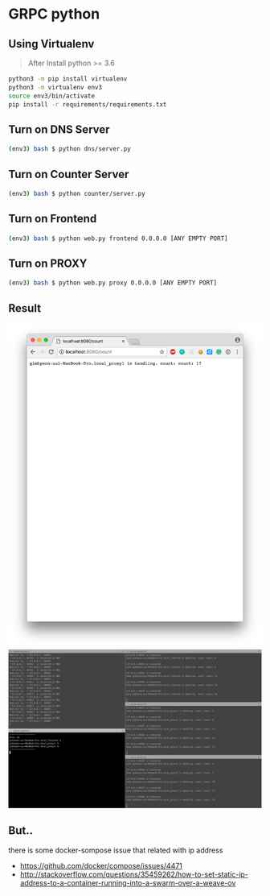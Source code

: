 # GRPC python 


## Using Virtualenv
> After Install python >= 3.6

```bash
python3 -m pip install virtualenv
python3 -m virtualenv env3
source env3/bin/activate
pip install -r requirements/requirements.txt
```


## Turn on DNS Server
```bash
(env3) bash $ python dns/server.py
```

## Turn on Counter Server
```bash
(env3) bash $ python counter/server.py
```

## Turn on Frontend
```bash
(env3) bash $ python web.py frontend 0.0.0.0 [ANY EMPTY PORT]
```

## Turn on PROXY
```bash
(env3) bash $ python web.py proxy 0.0.0.0 [ANY EMPTY PORT]
```

## Result
![2.png](./image/2.png)
![1.png](./image/1.png)





## But..
there is some docker-sompose issue that related with ip address
- https://github.com/docker/compose/issues/4471
- http://stackoverflow.com/questions/35459262/how-to-set-static-ip-address-to-a-container-running-into-a-swarm-over-a-weave-ov
